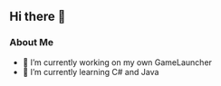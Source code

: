 ## Hi there 👋
### About Me
- 🔭 I’m currently working on my own GameLauncher
- 🌱 I’m currently learning C# and Java

<!--
**PGadri05/PGadri05** is a ✨ _special_ ✨ repository because its `README.md` (this file) appears on your GitHub profile.

Here are some ideas to get you started:

- 🔭 I’m currently working on my own GameLauncher
- 🌱 I’m currently learning C# and Java
- 🤔 I’m looking for help with .Net
- 💬 Ask me about ...
- 📫 How to reach me: 
- ⚡ Fun fact: ...
-->
